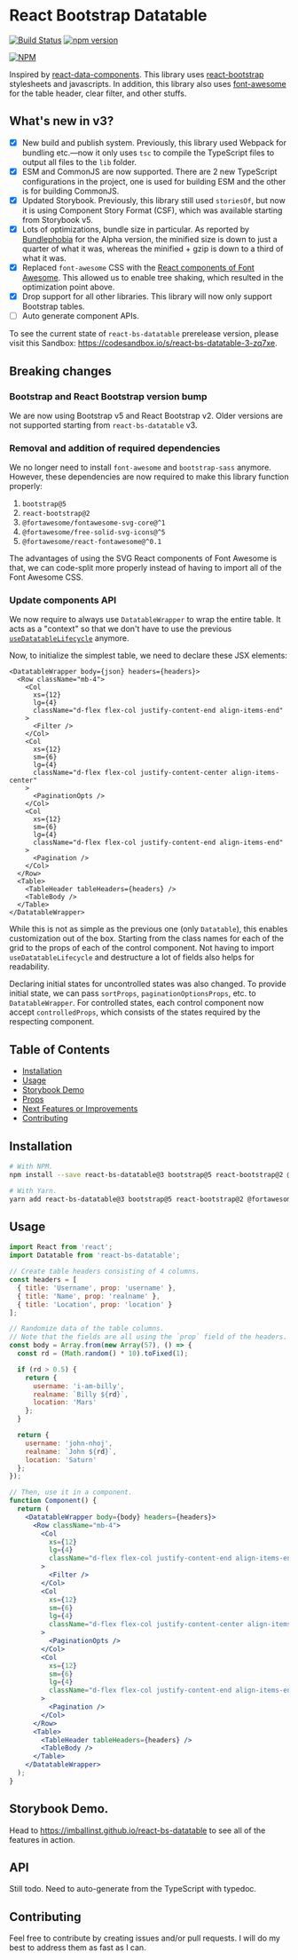 # React Bootstrap Datatable

[![Build Status](https://travis-ci.org/Imballinst/react-bs-datatable.svg?branch=master)](https://travis-ci.org/Imballinst/react-bs-datatable)
[![npm version](https://badge.fury.io/js/react-bs-datatable.svg)](https://badge.fury.io/js/react-bs-datatable)

[![NPM](https://nodei.co/npm/react-bs-datatable.png?downloads=true&downloadRank=true&stars=true)](https://nodei.co/npm/react-bs-datatable/)

Inspired by [react-data-components](https://github.com/carlosrocha/react-data-components). This library uses [react-bootstrap](http://react-bootstrap.github.io/) stylesheets and javascripts. In addition, this library also uses [font-awesome](http://fontawesome.io/) for the table header, clear filter, and other stuffs.

## What's new in v3?

- [x] New build and publish system. Previously, this library used Webpack for bundling etc.—now it only uses `tsc` to compile the TypeScript files to output all files to the `lib` folder.
- [x] ESM and CommonJS are now supported. There are 2 new TypeScript configurations in the project, one is used for building ESM and the other is for building CommonJS.
- [x] Updated Storybook. Previously, this library still used `storiesOf`, but now it is using Component Story Format (CSF), which was available starting from Storybook v5.
- [x] Lots of optimizations, bundle size in particular. As reported by [Bundlephobia](https://bundlephobia.com/package/react-bs-datatable@3.0.0-alpha.6) for the Alpha version, the minified size is down to just a quarter of what it was, whereas the minified + gzip is down to a third of what it was.
- [x] Replaced `font-awesome` CSS with the [React components of Font Awesome](https://fontawesome.com/v5.15/how-to-use/on-the-web/using-with/react). This allowed us to enable tree shaking, which resulted in the optimization point above.
- [x] Drop support for all other libraries. This library will now only support Bootstrap tables.
- [ ] Auto generate component APIs.

To see the current state of `react-bs-datatable` prerelease version, please visit this Sandbox: https://codesandbox.io/s/react-bs-datatable-3-zq7xe.

## Breaking changes

### Bootstrap and React Bootstrap version bump

We are now using Bootstrap v5 and React Bootstrap v2. Older versions are not supported starting from `react-bs-datatable` v3.

### Removal and addition of required dependencies

We no longer need to install `font-awesome` and `bootstrap-sass` anymore. However, these dependencies are now required to make this library function properly:

1. `bootstrap@5`
2. `react-bootstrap@2`
3. `@fortawesome/fontawesome-svg-core@^1`
4. `@fortawesome/free-solid-svg-icons@^5`
5. `@fortawesome/react-fontawesome@^0.1`

The advantages of using the SVG React components of Font Awesome is that, we can code-split more properly instead of having to import all of the Font Awesome CSS.

### Update components API

We now require to always use `DatatableWrapper` to wrap the entire table. It acts as a "context" so that we don't have to use the previous [`useDatatableLifecycle`](https://github.com/imballinst/react-bs-datatable/blob/14b03cefa652818a28b0c8d0ae3bbe965f243386/src/Table.tsx#L28) anymore.

Now, to initialize the simplest table, we need to declare these JSX elements:

```tsx
<DatatableWrapper body={json} headers={headers}>
  <Row className="mb-4">
    <Col
      xs={12}
      lg={4}
      className="d-flex flex-col justify-content-end align-items-end"
    >
      <Filter />
    </Col>
    <Col
      xs={12}
      sm={6}
      lg={4}
      className="d-flex flex-col justify-content-center align-items-center"
    >
      <PaginationOpts />
    </Col>
    <Col
      xs={12}
      sm={6}
      lg={4}
      className="d-flex flex-col justify-content-end align-items-end"
    >
      <Pagination />
    </Col>
  </Row>
  <Table>
    <TableHeader tableHeaders={headers} />
    <TableBody />
  </Table>
</DatatableWrapper>
```

While this is not as simple as the previous one (only `Datatable`), this enables customization out of the box. Starting from the class names for each of the grid to the props of each of the control component. Not having to import `useDatatableLifecycle` and destructure a lot of fields also helps for readability.

Declaring initial states for uncontrolled states was also changed. To provide initial state, we can pass `sortProps`, `paginationOptionsProps`, etc. to `DatatableWrapper`. For controlled states, each control component now accept `controlledProps`, which consists of the states required by the respecting component.

<!-- TODO(imballinst): declare a more comprehensive and structured breaking changes in separate Markdown files. -->

## Table of Contents

- [Installation](#installation)
- [Usage](#usage)
- [Storybook Demo](#storybook-demo)
- [Props](#props)
- [Next Features or Improvements](#next-features-or-improvements)
- [Contributing](#contributing)

## Installation

```bash
# With NPM.
npm install --save react-bs-datatable@3 bootstrap@5 react-bootstrap@2 @fortawesome/fontawesome-svg-core @fortawesome/free-solid-svg-icons @fortawesome/react-fontawesome

# With Yarn.
yarn add react-bs-datatable@3 bootstrap@5 react-bootstrap@2 @fortawesome/fontawesome-svg-core @fortawesome/free-solid-svg-icons @fortawesome/react-fontawesome
```

## Usage

```jsx
import React from 'react';
import Datatable from 'react-bs-datatable';

// Create table headers consisting of 4 columns.
const headers = [
  { title: 'Username', prop: 'username' },
  { title: 'Name', prop: 'realname' },
  { title: 'Location', prop: 'location' }
];

// Randomize data of the table columns.
// Note that the fields are all using the `prop` field of the headers.
const body = Array.from(new Array(57), () => {
  const rd = (Math.random() * 10).toFixed(1);

  if (rd > 0.5) {
    return {
      username: 'i-am-billy',
      realname: `Billy ${rd}`,
      location: 'Mars'
    };
  }

  return {
    username: 'john-nhoj',
    realname: `John ${rd}`,
    location: 'Saturn'
  };
});

// Then, use it in a component.
function Component() {
  return (
    <DatatableWrapper body={body} headers={headers}>
      <Row className="mb-4">
        <Col
          xs={12}
          lg={4}
          className="d-flex flex-col justify-content-end align-items-end"
        >
          <Filter />
        </Col>
        <Col
          xs={12}
          sm={6}
          lg={4}
          className="d-flex flex-col justify-content-center align-items-center"
        >
          <PaginationOpts />
        </Col>
        <Col
          xs={12}
          sm={6}
          lg={4}
          className="d-flex flex-col justify-content-end align-items-end"
        >
          <Pagination />
        </Col>
      </Row>
      <Table>
        <TableHeader tableHeaders={headers} />
        <TableBody />
      </Table>
    </DatatableWrapper>
  );
}
```

## Storybook Demo.

Head to https://imballinst.github.io/react-bs-datatable to see all of the features in action.

## API

Still todo. Need to auto-generate from the TypeScript with typedoc.

## Contributing

Feel free to contribute by creating issues and/or pull requests. I will do my best to address them as fast as I can.
